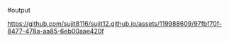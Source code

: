 #output


https://github.com/sujit8116/sujit12.github.io/assets/119988609/97fbf70f-8477-478a-aa85-6eb00aae420f


